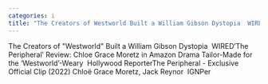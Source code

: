```yaml
---
categories: i
title: "The Creators of Westworld Built a William Gibson Dystopia  WIRED"
---
```

The Creators of "Westworld" Built a William Gibson Dystopia&nbsp;&nbsp;WIRED‘The Peripheral’ Review: Chloe Grace Moretz in Amazon Drama Tailor-Made for the ‘Westworld’-Weary&nbsp;&nbsp;Hollywood ReporterThe Peripheral - Exclusive Official Clip (2022) Chloë Grace Moretz, Jack Reynor&nbsp;&nbsp;IGNPer
